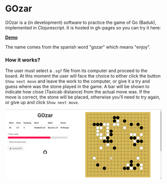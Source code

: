 # GOzar

GOzar is a (in development) software to practice the game of Go (Baduk),
implemented in Clojurescript. It is hosted in gh-pages so you can try it
here:

[**Demo**](https://average-user.github.io/gozar/)

The name comes from the spanish word "gozar" which means "enjoy".

### How it works?

The user must select a `.sgf` file from its computer and proceed to the board.
At this moment the user will face the choice to either click the button `Show next move`
and leave the work to the computer, or give it a try and guess where was
the stone played in the game. A bar will be shown to indicate how close
(Taxicab distance) from the actual move was. If the move is correct, the stone
will be placed, otherwise you'll need to try again, or give up and click
`Show next move`.

![](https://github.com/Average-user/gozar/blob/master/resources/public/img/demo.png?raw=true)
